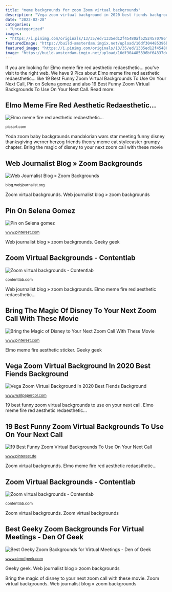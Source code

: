 ```yaml
---
title: "meme backgrounds for zoom Zoom virtual backgrounds"
description: "Vega zoom virtual background in 2020 best fiends background"
date: "2022-02-28"
categories:
- "Uncategorized"
images:
- "https://i.pinimg.com/originals/13/35/ed/1335ed12f45480af52524570786fec5b.jpg"
featuredImage: "https://build-amsterdam.imgix.net/upload/16df304485396bf64337dc22bddcf88bc1f30e3b887005e2b9ae55602f72632b?&amp;w=600&amp;h=337&amp;crop=fit&amp;auto=format"
featured_image: "https://i.pinimg.com/originals/13/35/ed/1335ed12f45480af52524570786fec5b.jpg"
image: "https://build-amsterdam.imgix.net/upload/16df304485396bf64337dc22bddcf88bc1f30e3b887005e2b9ae55602f72632b?&amp;w=600&amp;h=337&amp;crop=fit&amp;auto=format"
---
```


If you are looking for Elmo meme fire red aesthetic redaesthetic... you've visit to the right web. We have 9 Pics about Elmo meme fire red aesthetic redaesthetic... like 19 Best Funny Zoom Virtual Backgrounds To Use On Your Next Call, Pin on Selena gomez and also 19 Best Funny Zoom Virtual Backgrounds To Use On Your Next Call. Read more:

## Elmo Meme Fire Red Aesthetic Redaesthetic...

![Elmo meme fire red aesthetic redaesthetic...](https://cdn130.picsart.com/296280327056211.png "Elmo meme fire red aesthetic redaesthetic...")

<small>picsart.com</small>

Yoda zoom baby backgrounds mandalorian wars star meeting funny disney thanksgiving werner herzog friends theory meme cat stylecaster grumpy chapter. Bring the magic of disney to your next zoom call with these movie

## Web Journalist Blog » Zoom Backgrounds

![Web Journalist Blog » Zoom Backgrounds](https://blog.webjournalist.org/wp-content/uploads/2020/04/TRON_Flynn_room.jpg "Elmo meme fire red aesthetic redaesthetic...")

<small>blog.webjournalist.org</small>

Zoom virtual backgrounds. Web journalist blog » zoom backgrounds

## Pin On Selena Gomez

![Pin on Selena gomez](https://i.pinimg.com/736x/58/89/3b/58893b74266c593dfbf0017c6dfaa6b1.jpg "Pin on selena gomez")

<small>www.pinterest.com</small>

Web journalist blog » zoom backgrounds. Geeky geek

## Zoom Virtual Backgrounds - Contentlab

![Zoom virtual backgrounds - Contentlab](https://build-amsterdam.imgix.net/upload/88e5851087203d70e8218e635a2e213bebd10c3778892b84add559a40a042cd1?flip=h&amp;dl=hilda.jpg "19 best funny zoom virtual backgrounds to use on your next call")

<small>contentlab.com</small>

Web journalist blog » zoom backgrounds. Elmo meme fire red aesthetic redaesthetic...

## Bring The Magic Of Disney To Your Next Zoom Call With These Movie

![Bring the Magic of Disney to Your Next Zoom Call With These Movie](https://i.pinimg.com/736x/dd/bc/6e/ddbc6e07b133d75fe7180a832d2c4247.jpg "Vega zoom virtual background in 2020 best fiends background")

<small>www.pinterest.com</small>

Elmo meme fire aesthetic sticker. Geeky geek

## Vega Zoom Virtual Background In 2020 Best Fiends Background

![Vega Zoom Virtual Background In 2020 Best Fiends Background](https://i.pinimg.com/originals/13/35/ed/1335ed12f45480af52524570786fec5b.jpg "Zoom funny background backgrounds virtual call beach meme meetings use ebaumsworld dog pooping memes backrounds tiger king visit")

<small>www.wallpapercol.com</small>

19 best funny zoom virtual backgrounds to use on your next call. Elmo meme fire red aesthetic redaesthetic...

## 19 Best Funny Zoom Virtual Backgrounds To Use On Your Next Call

![19 Best Funny Zoom Virtual Backgrounds To Use On Your Next Call](https://i.pinimg.com/736x/8e/49/3f/8e493fd9ea8b48e4b9521aa97d27b240.jpg "Zoom backgrounds drake virtual even yellow meme funny calls potato yourself")

<small>www.pinterest.de</small>

Zoom virtual backgrounds. Elmo meme fire red aesthetic redaesthetic...

## Zoom Virtual Backgrounds - Contentlab

![Zoom virtual backgrounds - Contentlab](https://build-amsterdam.imgix.net/upload/16df304485396bf64337dc22bddcf88bc1f30e3b887005e2b9ae55602f72632b?&amp;w=600&amp;h=337&amp;crop=fit&amp;auto=format "Zoom virtual backgrounds")

<small>contentlab.com</small>

Zoom virtual backgrounds. Zoom virtual backgrounds

## Best Geeky Zoom Backgrounds For Virtual Meetings - Den Of Geek

![Best Geeky Zoom Backgrounds for Virtual Meetings - Den of Geek](https://www.denofgeek.com/wp-content/uploads/2020/04/The-Office.jpg?fit=1024%2C576 "Best geeky zoom backgrounds for virtual meetings")

<small>www.denofgeek.com</small>

Geeky geek. Web journalist blog » zoom backgrounds

Bring the magic of disney to your next zoom call with these movie. Zoom virtual backgrounds. Web journalist blog » zoom backgrounds
